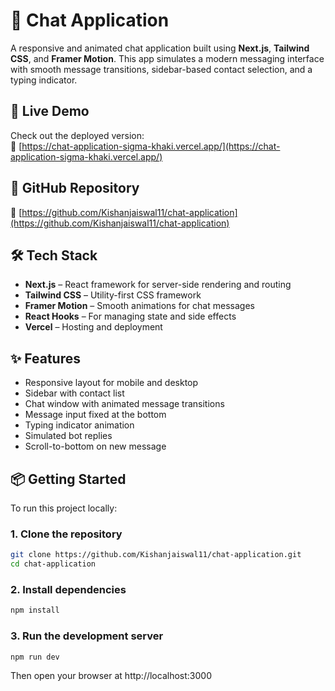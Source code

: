 # 💬 Chat Application

A responsive and animated chat application built using **Next.js**, **Tailwind CSS**, and **Framer Motion**. This app simulates a modern messaging interface with smooth message transitions, sidebar-based contact selection, and a typing indicator.

## 🚀 Live Demo

Check out the deployed version:  
🔗 [https://chat-application-sigma-khaki.vercel.app/](https://chat-application-sigma-khaki.vercel.app/)

## 📁 GitHub Repository

🔗 [https://github.com/Kishanjaiswal11/chat-application](https://github.com/Kishanjaiswal11/chat-application)

## 🛠️ Tech Stack

- **Next.js** – React framework for server-side rendering and routing
- **Tailwind CSS** – Utility-first CSS framework
- **Framer Motion** – Smooth animations for chat messages
- **React Hooks** – For managing state and side effects
- **Vercel** – Hosting and deployment

## ✨ Features

- Responsive layout for mobile and desktop
- Sidebar with contact list
- Chat window with animated message transitions
- Message input fixed at the bottom
- Typing indicator animation
- Simulated bot replies
- Scroll-to-bottom on new message

## 📦 Getting Started

To run this project locally:

### 1. Clone the repository

```bash
git clone https://github.com/Kishanjaiswal11/chat-application.git
cd chat-application
```

### 2. Install dependencies

```bash
npm install
```
### 3. Run the development server

```bash
npm run dev
```
Then open your browser at http://localhost:3000

